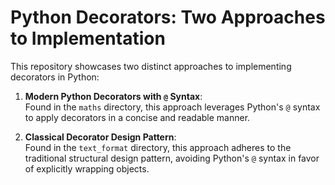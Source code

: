 # Python Decorators: Two Approaches to Implementation

This repository showcases two distinct approaches to implementing decorators in Python:

1. **Modern Python Decorators with `@` Syntax**:  
   Found in the `maths` directory, this approach leverages Python's `@` syntax to apply decorators in a concise and readable manner.

2. **Classical Decorator Design Pattern**:  
   Found in the `text_format` directory, this approach adheres to the traditional structural design pattern, avoiding Python's `@` syntax in favor of explicitly wrapping objects.